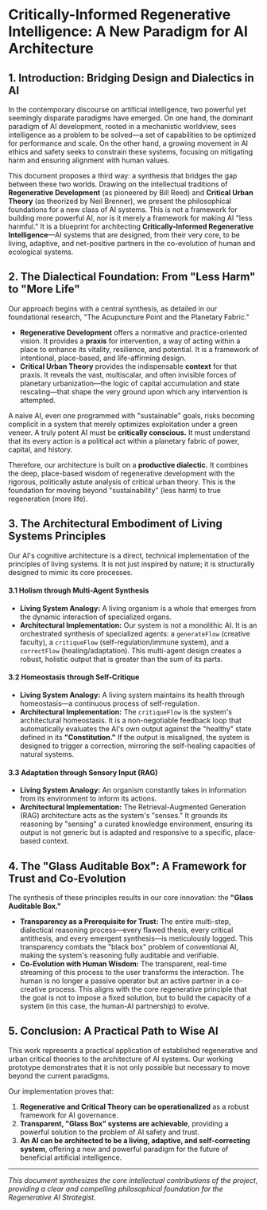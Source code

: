 # **Critically-Informed Regenerative Intelligence: A New Paradigm for AI Architecture**

## **1. Introduction: Bridging Design and Dialectics in AI**

In the contemporary discourse on artificial intelligence, two powerful yet seemingly disparate paradigms have emerged. On one hand, the dominant paradigm of AI development, rooted in a mechanistic worldview, sees intelligence as a problem to be solved—a set of capabilities to be optimized for performance and scale. On the other hand, a growing movement in AI ethics and safety seeks to constrain these systems, focusing on mitigating harm and ensuring alignment with human values.

This document proposes a third way: a synthesis that bridges the gap between these two worlds. Drawing on the intellectual traditions of **Regenerative Development** (as pioneered by Bill Reed) and **Critical Urban Theory** (as theorized by Neil Brenner), we present the philosophical foundations for a new class of AI systems. This is not a framework for building more powerful AI, nor is it merely a framework for making AI "less harmful." It is a blueprint for architecting **Critically-Informed Regenerative Intelligence**—AI systems that are designed, from their very core, to be living, adaptive, and net-positive partners in the co-evolution of human and ecological systems.

## **2. The Dialectical Foundation: From "Less Harm" to "More Life"**

Our approach begins with a central synthesis, as detailed in our foundational research, "The Acupuncture Point and the Planetary Fabric."

* **Regenerative Development** offers a normative and practice-oriented vision. It provides a **praxis** for intervention, a way of acting within a place to enhance its vitality, resilience, and potential. It is a framework of intentional, place-based, and life-affirming design.
* **Critical Urban Theory** provides the indispensable **context** for that praxis. It reveals the vast, multiscalar, and often invisible forces of planetary urbanization—the logic of capital accumulation and state rescaling—that shape the very ground upon which any intervention is attempted.

A naive AI, even one programmed with "sustainable" goals, risks becoming complicit in a system that merely optimizes exploitation under a green veneer. A truly potent AI must be **critically conscious.** It must understand that its every action is a political act within a planetary fabric of power, capital, and history.

Therefore, our architecture is built on a **productive dialectic.** It combines the deep, place-based wisdom of regenerative development with the rigorous, politically astute analysis of critical urban theory. This is the foundation for moving beyond "sustainability" (less harm) to true regeneration (more life).

## **3. The Architectural Embodiment of Living Systems Principles**

Our AI's cognitive architecture is a direct, technical implementation of the principles of living systems. It is not just inspired by nature; it is structurally designed to mimic its core processes.

#### **3.1 Holism through Multi-Agent Synthesis**

* **Living System Analogy:** A living organism is a whole that emerges from the dynamic interaction of specialized organs.
* **Architectural Implementation:** Our system is not a monolithic AI. It is an orchestrated synthesis of specialized agents: a `generateFlow` (creative faculty), a `critiqueFlow` (self-regulation/immune system), and a `correctFlow` (healing/adaptation). This multi-agent design creates a robust, holistic output that is greater than the sum of its parts.

#### **3.2 Homeostasis through Self-Critique**

* **Living System Analogy:** A living system maintains its health through homeostasis—a continuous process of self-regulation.
* **Architectural Implementation:** The `critiqueFlow` is the system's architectural homeostasis. It is a non-negotiable feedback loop that automatically evaluates the AI's own output against the "healthy" state defined in its **"Constitution."** If the output is misaligned, the system is designed to trigger a correction, mirroring the self-healing capacities of natural systems.

#### **3.3 Adaptation through Sensory Input (RAG)**

* **Living System Analogy:** An organism constantly takes in information from its environment to inform its actions.
* **Architectural Implementation:** The Retrieval-Augmented Generation (RAG) architecture acts as the system's "senses." It grounds its reasoning by "sensing" a curated knowledge environment, ensuring its output is not generic but is adapted and responsive to a specific, place-based context.

## **4. The "Glass Auditable Box": A Framework for Trust and Co-Evolution**

The synthesis of these principles results in our core innovation: the **"Glass Auditable Box."**

* **Transparency as a Prerequisite for Trust:** The entire multi-step, dialectical reasoning process—every flawed thesis, every critical antithesis, and every emergent synthesis—is meticulously logged. This transparency combats the "black box" problem of conventional AI, making the system's reasoning fully auditable and verifiable.
* **Co-Evolution with Human Wisdom:** The transparent, real-time streaming of this process to the user transforms the interaction. The human is no longer a passive operator but an active partner in a co-creative process. This aligns with the core regenerative principle that the goal is not to impose a fixed solution, but to build the capacity of a system (in this case, the human-AI partnership) to evolve.

## **5. Conclusion: A Practical Path to Wise AI**

This work represents a practical application of established regenerative and urban critical theories to the architecture of AI systems. Our working prototype demonstrates that it is not only possible but necessary to move beyond the current paradigms.

Our implementation proves that:

1. **Regenerative and Critical Theory can be operationalized** as a robust framework for AI governance.
2. **Transparent, "Glass Box" systems are achievable**, providing a powerful solution to the problem of AI safety and trust.
3. **An AI can be architected to be a living, adaptive, and self-correcting system**, offering a new and powerful paradigm for the future of beneficial artificial intelligence.

---

*This document synthesizes the core intellectual contributions of the project, providing a clear and compelling philosophical foundation for the Regenerative AI Strategist.*
